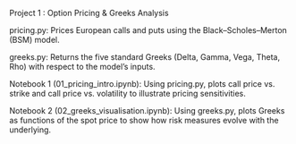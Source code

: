 Project 1 : Option Pricing & Greeks Analysis

pricing.py: Prices European calls and puts using the Black–Scholes–Merton (BSM) model.

greeks.py: Returns the five standard Greeks (Delta, Gamma, Vega, Theta, Rho) with respect to the model’s inputs.

Notebook 1 (01_pricing_intro.ipynb): Using pricing.py, plots call price vs. strike and call price vs. volatility to illustrate pricing sensitivities.

Notebook 2 (02_greeks_visualisation.ipynb): Using greeks.py, plots Greeks as functions of the spot price to show how risk measures evolve with the underlying.
